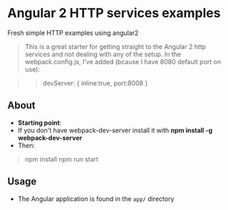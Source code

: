 # Angular 2 HTTP services examples

Fresh simple HTTP examples using angular2

> This is a great starter for getting straight to the Angular 2 http services and not dealing with any of the setup.
> In the webpack.config.js, I've added (bcause I have 8080 default port on use):

>> devServer: {
       inline:true,
       port:8008
   }
## About

- **Starting point**: 
- If you don't have webpack-dev-server install it with  **npm install -g webpack-dev-server**
- Then:
> npm install
> npm run start

## Usage

- The Angular application is found in the `app/` directory
